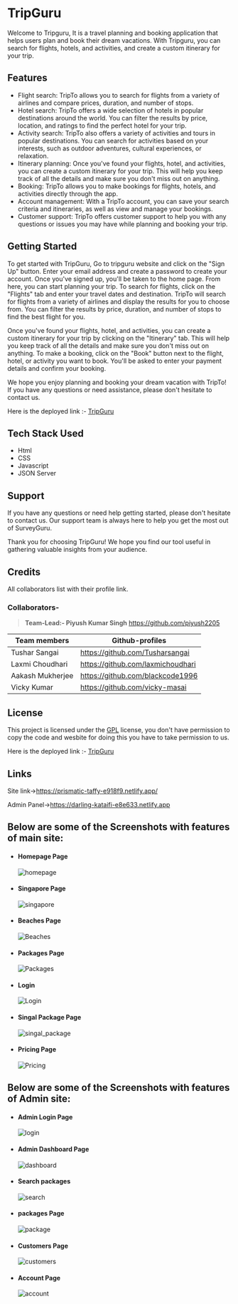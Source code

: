 # TripGuru
Welcome to Tripguru, It is a travel planning and booking application that helps users plan and book their dream vacations. With Tripguru, you can search for flights, hotels, and activities, and create a custom itinerary for your trip.

## Features
* Flight search: TripTo allows you to search for flights from a variety of airlines and compare prices, duration, and number of stops.
* Hotel search: TripTo offers a wide selection of hotels in popular destinations around the world. You can filter the results by price, location, and ratings to find the perfect hotel for your trip.
* Activity search: TripTo also offers a variety of activities and tours in popular destinations. You can search for activities based on your interests, such as outdoor adventures, cultural experiences, or relaxation.
* Itinerary planning: Once you've found your flights, hotel, and activities, you can create a custom itinerary for your trip. This will help you keep track of all the details and make sure you don't miss out on anything.
* Booking: TripTo allows you to make bookings for flights, hotels, and activities directly through the app.
* Account management: With a TripTo account, you can save your search criteria and itineraries, as well as view and manage your bookings.
* Customer support: TripTo offers customer support to help you with any questions or issues you may have while planning and booking your trip.


## Getting Started
To get started with TripGuru, Go to tripguru website and click on the "Sign Up" button. Enter your email address and create a password to create your account. Once you've signed up, you'll be taken to the home page. From here, you can start planning your trip. To search for flights, click on the "Flights" tab and enter your travel dates and destination. TripTo will search for flights from a variety of airlines and display the results for you to choose from. You can filter the results by price, duration, and number of stops to find the best flight for you.

Once you've found your flights, hotel, and activities, you can create a custom itinerary for your trip by clicking on the "Itinerary" tab. This will help you keep track of all the details and make sure you don't miss out on anything. To make a booking, click on the "Book" button next to the flight, hotel, or activity you want to book. You'll be asked to enter your payment details and confirm your booking.

We hope you enjoy planning and booking your dream vacation with TripTo! If you have any questions or need assistance, please don't hesitate to contact us.

Here is the deployed link :- [TripGuru](https://prismatic-taffy-e918f9.netlify.app)

## Tech Stack Used
* Html
* CSS
* Javascript
* JSON Server

## Support
If you have any questions or need help getting started, please don't hesitate to contact us. Our support team is always here to help you get the most out of SurveyGuru.

Thank you for choosing TripGuru! We hope you find our tool useful in gathering valuable insights from your audience.

## Credits
All collaborators list with their profile link.
### Collaborators-
>**Team-Lead:- Piyush Kumar Singh** <https://github.com/piyush2205>

| Team members | Github-profiles |
| ------ | ------ |
| Tushar Sangai | <https://github.com/Tusharsangai> |
| Laxmi Choudhari | <https://github.com/laxmichoudhari> |
| Aakash Mukherjee | <https://github.com/blackcode1996> |
| Vicky Kumar | <https://github.com/vicky-masai> |

## License
This project is licensed under the [GPL](https://www.gnu.org/licenses/gpl-3.0.en.html) license, you don't have permission to copy the code and wesbite for doing this you have to take permission to us.

Here is the deployed link :- [TripGuru](https://prismatic-taffy-e918f9.netlify.app)

## Links

Site link->https://prismatic-taffy-e918f9.netlify.app/

Admin Panel->https://darling-kataifi-e8e633.netlify.app

## Below are some of the Screenshots with features of main site:
<ul>
    <li>
     <div>
         <h4>Homepage Page</h4>
          <img src="https://user-images.githubusercontent.com/110044436/218862012-44f4c502-af05-4db7-9e77-6e3b8a059a9d.png" alt=" homepage"/>
     </div>
    </li>
    <li>
     <div>
         <h4>Singapore Page</h4>
         <img src="https://user-images.githubusercontent.com/110044436/218862261-6155c17a-8019-4194-8f97-7bd241e6d498.png" alt="singapore"/>
      </div>
    </li>
    <li>
     <div>
         <h4>Beaches Page</h4>
          <img src="https://user-images.githubusercontent.com/110044436/218862730-87d869c4-74aa-481e-9fdb-98f0748c9335.png" alt="Beaches"/>
    </li>
     <li>
     <div>
         <h4>Packages Page</h4>
          <img src="https://user-images.githubusercontent.com/110044436/218863445-82739eb7-3071-4524-bd1f-a223b99a40d5.png" alt="Packages"/>
     </div>
    </li>
    <li>
     <div>
         <h4>Login</h4>
          <img src="https://user-images.githubusercontent.com/110044436/218863819-43a5115c-4ec0-4619-9963-fc9b85c787e2.png" alt=" Login"/>
     </div>
    </li>
    <li>
     <div>
         <h4>Singal Package Page</h4>
          <img src="https://user-images.githubusercontent.com/110044436/218864156-40fc52b5-5c25-451a-ae2b-a7e91bc37444.png" alt="singal_package"/>
     </div>
    </li>
    <li>
     <div>
         <h4>Pricing Page</h4>
         <img src="https://user-images.githubusercontent.com/110044436/218864419-2e215db9-b976-44b6-8312-19cb16adf195.png" alt="Pricing"/>
     </div>
    </li> 
</ul>

## Below are some of the Screenshots with features of Admin site:
<ul>
    <li>
     <div>
         <h4>Admin Login Page</h4>
          <img src="https://user-images.githubusercontent.com/110044436/218865549-4035aeb8-bc4d-4d8b-bb39-cebcdb4d9835.png" alt="login"/>
     </div>
    </li>
    <li>
     <div>
         <h4>Admin Dashboard Page</h4>
          <img src="https://user-images.githubusercontent.com/110044436/218865790-28668e4d-ec69-464a-93ea-ffc86b051ef8.png" alt="dashboard"/>
     </div>
    </li>
    <li>
     <div>
         <h4>Search packages</h4>
          <img src="https://user-images.githubusercontent.com/110044436/218866040-7d0a6519-89dd-4382-b637-3ad75a87d738.png" alt="search"/>
     </div>
    </li>
    <li>
     <div>
         <h4>packages Page</h4>
          <img src="https://user-images.githubusercontent.com/110044436/218867294-fbc340e6-39a6-4d05-bc7c-cedc0566248a.png" alt="package"/>
     </div>
    </li>
    <li>
     <div>
         <h4>Customers Page</h4>
          <img src="https://user-images.githubusercontent.com/110044436/218867523-b3cc99a8-0b96-4592-ba67-134fe89d49d9.png" alt="customers"/>
     </div>
    </li>
     <li>
     <div>
         <h4>Account Page</h4>
          <img src="https://user-images.githubusercontent.com/110044436/218867714-3f24af51-f8ed-406b-a8f9-b513cf3bd956.png" alt="account"/>
     </div>
    </li>
</ul>
